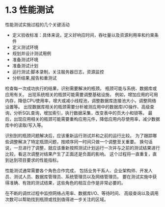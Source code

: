 # 1.3 性能测试
性能测试实施过程的几个关键活动
* 定义验收标准：具体来说，定义好响应时间，吞吐量以及资源利用率和约束条件
* 定义测试环境
* 规划并设计测试用例
* 准备测试环境
* 准备测试计划
* 运行测试:脚本录制，关注服务器日志，资源监控
* 分析结果,报告和重测试

检查每一次成功执行的结果，识别需要解决的瓶颈。
瓶颈可能与系统、数据库或应用有关。
出现系统相关的瓶颈可能需要调整基础设施，
例如，增加应用的可用内存，降低CPU使用率，增大或减小线程池，调整数据库连接池大小，调整网络设置等。
出现数据库相关的瓶颈需要分析被测应用中的数据库I/O操作、高级查询，分析SQL查询，增加索引，执行数据采集，改变表中的页大小和锁等。
最后，出现应用相关的瓶颈可能需要重构应用元件，降低应用内存使用率，减少数据库中的读取/写入等。

识别到的瓶颈问题解决后，应该重新运行测试并和之前的运行比较。
为了跟踪哪些调整解决了特定瓶颈问题，按顺序同一时间只做一个调整至关重要。
换句话说，一旦进行了调整，就应该重新按照测试计划运行一次并与之前的测试结果进行比较，看这次调整对结果产生了正面还是负面的影响。
这个过程将一直重复，直到达到项目要求的性能指标。


性能测试通常需要各个角色合作完成，
包括业务干系人、企业架构师、开发人员、测试人员、数据库管理员、系统管理员以及网络管理员。
要在测试实施中获得准确、有效的测试结果，这些角色的相互合作是非常必要的。

在不断的调优过程中监控网络占用率、数据库I/O、等待时间、
高级查询以及调用次数可以帮助找到瓶颈或找到值得进一步关注的区域。

